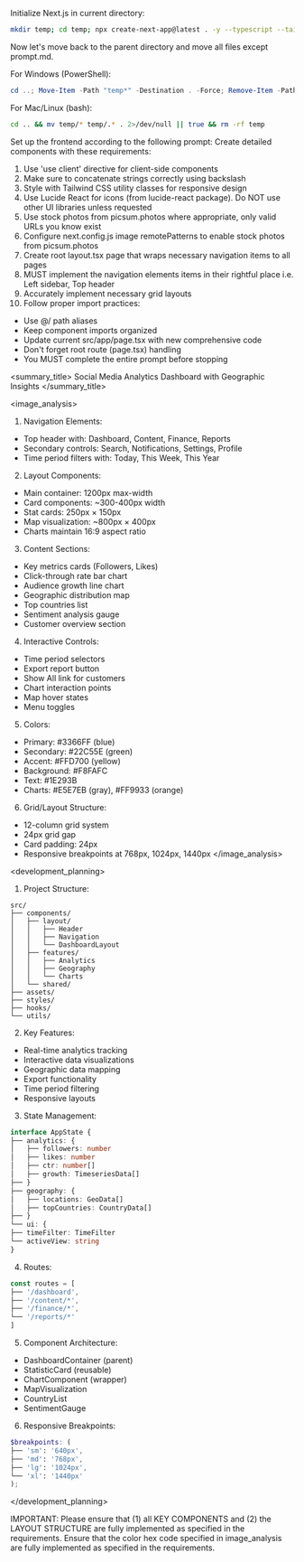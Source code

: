 Initialize Next.js in current directory:
```bash
mkdir temp; cd temp; npx create-next-app@latest . -y --typescript --tailwind --eslint --app --use-npm --src-dir --import-alias "@/*" -no --turbo
```

Now let's move back to the parent directory and move all files except prompt.md.

For Windows (PowerShell):
```powershell
cd ..; Move-Item -Path "temp*" -Destination . -Force; Remove-Item -Path "temp" -Recurse -Force
```

For Mac/Linux (bash):
```bash
cd .. && mv temp/* temp/.* . 2>/dev/null || true && rm -rf temp
```

Set up the frontend according to the following prompt:
<frontend-prompt>
Create detailed components with these requirements:
1. Use 'use client' directive for client-side components
2. Make sure to concatenate strings correctly using backslash
3. Style with Tailwind CSS utility classes for responsive design
4. Use Lucide React for icons (from lucide-react package). Do NOT use other UI libraries unless requested
5. Use stock photos from picsum.photos where appropriate, only valid URLs you know exist
6. Configure next.config.js image remotePatterns to enable stock photos from picsum.photos
7. Create root layout.tsx page that wraps necessary navigation items to all pages
8. MUST implement the navigation elements items in their rightful place i.e. Left sidebar, Top header
9. Accurately implement necessary grid layouts
10. Follow proper import practices:
   - Use @/ path aliases
   - Keep component imports organized
   - Update current src/app/page.tsx with new comprehensive code
   - Don't forget root route (page.tsx) handling
   - You MUST complete the entire prompt before stopping

<summary_title>
Social Media Analytics Dashboard with Geographic Insights
</summary_title>

<image_analysis>

1. Navigation Elements:
- Top header with: Dashboard, Content, Finance, Reports
- Secondary controls: Search, Notifications, Settings, Profile
- Time period filters with: Today, This Week, This Year


2. Layout Components:
- Main container: 1200px max-width
- Card components: ~300-400px width
- Stat cards: 250px × 150px
- Map visualization: ~800px × 400px
- Charts maintain 16:9 aspect ratio


3. Content Sections:
- Key metrics cards (Followers, Likes)
- Click-through rate bar chart
- Audience growth line chart
- Geographic distribution map
- Top countries list
- Sentiment analysis gauge
- Customer overview section


4. Interactive Controls:
- Time period selectors
- Export report button
- Show All link for customers
- Chart interaction points
- Map hover states
- Menu toggles


5. Colors:
- Primary: #3366FF (blue)
- Secondary: #22C55E (green)
- Accent: #FFD700 (yellow)
- Background: #F8FAFC
- Text: #1E293B
- Charts: #E5E7EB (gray), #FF9933 (orange)


6. Grid/Layout Structure:
- 12-column grid system
- 24px grid gap
- Card padding: 24px
- Responsive breakpoints at 768px, 1024px, 1440px
</image_analysis>

<development_planning>

1. Project Structure:
```
src/
├── components/
│   ├── layout/
│   │   ├── Header
│   │   ├── Navigation
│   │   └── DashboardLayout
│   ├── features/
│   │   ├── Analytics
│   │   ├── Geography
│   │   └── Charts
│   └── shared/
├── assets/
├── styles/
├── hooks/
└── utils/
```


2. Key Features:
- Real-time analytics tracking
- Interactive data visualizations
- Geographic data mapping
- Export functionality
- Time period filtering
- Responsive layouts


3. State Management:
```typescript
interface AppState {
├── analytics: {
│   ├── followers: number
│   ├── likes: number
│   ├── ctr: number[]
│   ├── growth: TimeseriesData[]
├── }
├── geography: {
│   ├── locations: GeoData[]
│   ├── topCountries: CountryData[]
├── }
└── ui: {
├── timeFilter: TimeFilter
└── activeView: string
}
```


4. Routes:
```typescript
const routes = [
├── '/dashboard',
├── '/content/*',
├── '/finance/*',
└── '/reports/*'
]
```


5. Component Architecture:
- DashboardContainer (parent)
- StatisticCard (reusable)
- ChartComponent (wrapper)
- MapVisualization
- CountryList
- SentimentGauge


6. Responsive Breakpoints:
```scss
$breakpoints: (
├── 'sm': '640px',
├── 'md': '768px',
├── 'lg': '1024px',
└── 'xl': '1440px'
);
```
</development_planning>
</frontend-prompt>

IMPORTANT: Please ensure that (1) all KEY COMPONENTS and (2) the LAYOUT STRUCTURE are fully implemented as specified in the requirements. Ensure that the color hex code specified in image_analysis are fully implemented as specified in the requirements.